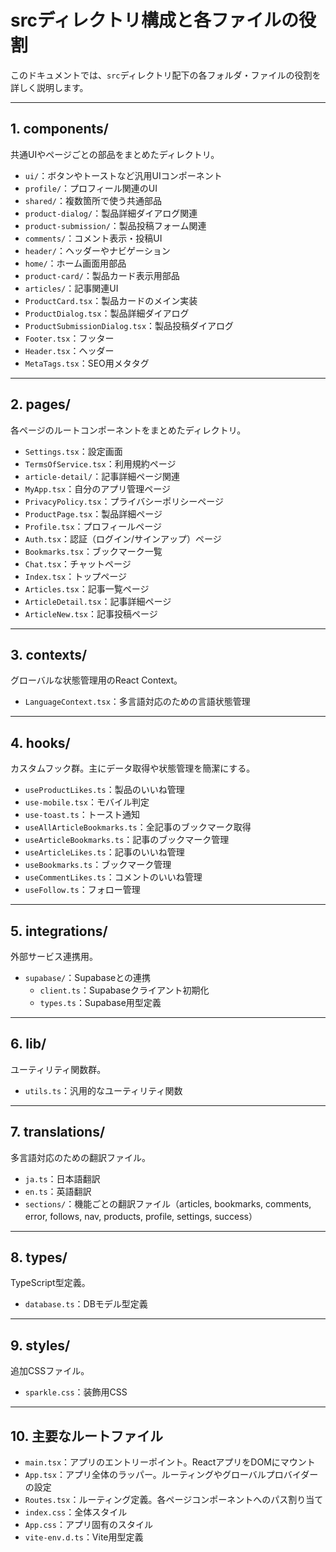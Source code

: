 # srcディレクトリ構成と各ファイルの役割

このドキュメントでは、`src`ディレクトリ配下の各フォルダ・ファイルの役割を詳しく説明します。

---

## 1. components/
共通UIやページごとの部品をまとめたディレクトリ。
- `ui/`：ボタンやトーストなど汎用UIコンポーネント
- `profile/`：プロフィール関連のUI
- `shared/`：複数箇所で使う共通部品
- `product-dialog/`：製品詳細ダイアログ関連
- `product-submission/`：製品投稿フォーム関連
- `comments/`：コメント表示・投稿UI
- `header/`：ヘッダーやナビゲーション
- `home/`：ホーム画面用部品
- `product-card/`：製品カード表示用部品
- `articles/`：記事関連UI
- `ProductCard.tsx`：製品カードのメイン実装
- `ProductDialog.tsx`：製品詳細ダイアログ
- `ProductSubmissionDialog.tsx`：製品投稿ダイアログ
- `Footer.tsx`：フッター
- `Header.tsx`：ヘッダー
- `MetaTags.tsx`：SEO用メタタグ

---

## 2. pages/
各ページのルートコンポーネントをまとめたディレクトリ。
- `Settings.tsx`：設定画面
- `TermsOfService.tsx`：利用規約ページ
- `article-detail/`：記事詳細ページ関連
- `MyApp.tsx`：自分のアプリ管理ページ
- `PrivacyPolicy.tsx`：プライバシーポリシーページ
- `ProductPage.tsx`：製品詳細ページ
- `Profile.tsx`：プロフィールページ
- `Auth.tsx`：認証（ログイン/サインアップ）ページ
- `Bookmarks.tsx`：ブックマーク一覧
- `Chat.tsx`：チャットページ
- `Index.tsx`：トップページ
- `Articles.tsx`：記事一覧ページ
- `ArticleDetail.tsx`：記事詳細ページ
- `ArticleNew.tsx`：記事投稿ページ

---

## 3. contexts/
グローバルな状態管理用のReact Context。
- `LanguageContext.tsx`：多言語対応のための言語状態管理

---

## 4. hooks/
カスタムフック群。主にデータ取得や状態管理を簡潔にする。
- `useProductLikes.ts`：製品のいいね管理
- `use-mobile.tsx`：モバイル判定
- `use-toast.ts`：トースト通知
- `useAllArticleBookmarks.ts`：全記事のブックマーク取得
- `useArticleBookmarks.ts`：記事のブックマーク管理
- `useArticleLikes.ts`：記事のいいね管理
- `useBookmarks.ts`：ブックマーク管理
- `useCommentLikes.ts`：コメントのいいね管理
- `useFollow.ts`：フォロー管理

---

## 5. integrations/
外部サービス連携用。
- `supabase/`：Supabaseとの連携
  - `client.ts`：Supabaseクライアント初期化
  - `types.ts`：Supabase用型定義

---

## 6. lib/
ユーティリティ関数群。
- `utils.ts`：汎用的なユーティリティ関数

---

## 7. translations/
多言語対応のための翻訳ファイル。
- `ja.ts`：日本語翻訳
- `en.ts`：英語翻訳
- `sections/`：機能ごとの翻訳ファイル（articles, bookmarks, comments, error, follows, nav, products, profile, settings, success）

---

## 8. types/
TypeScript型定義。
- `database.ts`：DBモデル型定義

---

## 9. styles/
追加CSSファイル。
- `sparkle.css`：装飾用CSS

---

## 10. 主要なルートファイル
- `main.tsx`：アプリのエントリーポイント。ReactアプリをDOMにマウント
- `App.tsx`：アプリ全体のラッパー。ルーティングやグローバルプロバイダーの設定
- `Routes.tsx`：ルーティング定義。各ページコンポーネントへのパス割り当て
- `index.css`：全体スタイル
- `App.css`：アプリ固有のスタイル
- `vite-env.d.ts`：Vite用型定義 